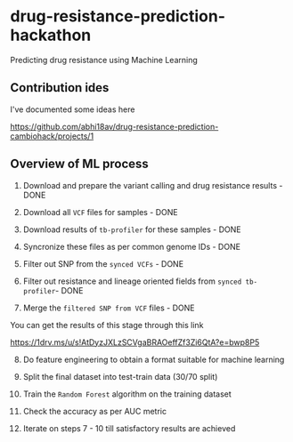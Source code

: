# drug-resistance-prediction-hackathon

Predicting drug resistance using Machine Learning


## Contribution ides

I've documented some ideas here 

https://github.com/abhi18av/drug-resistance-prediction-cambiohack/projects/1


## Overview of ML process


1. Download and prepare the variant calling and drug resistance results - DONE

2. Download all `VCF` files for samples - DONE
 
3. Download results of `tb-profiler` for these samples - DONE

4. Syncronize these files as per common genome IDs - DONE

5. Filter out SNP from the `synced VCFs` - DONE

6. Filter out resistance and lineage oriented fields from `synced tb-profiler`- DONE

7. Merge the `filtered SNP from VCF` files - DONE


You can get the results of this stage through this link

https://1drv.ms/u/s!AtDyzJXLzSCVgaBRAOeffZf3Zi6QtA?e=bwp8P5



8. Do feature engineering to obtain a format suitable for machine learning

9. Split the final dataset into test-train data (30/70 split)

10. Train the `Random Forest` algorithm on the training dataset

11. Check the accuracy as per AUC metric

12. Iterate on steps 7 - 10 till satisfactory results are achieved
